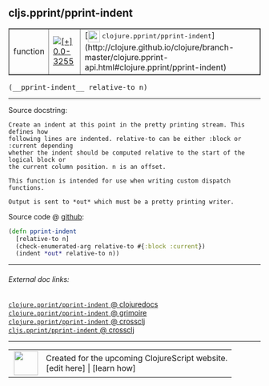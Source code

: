 ## cljs.pprint/pprint-indent



 <table border="1">
<tr>
<td>function</td>
<td><a href="https://github.com/cljsinfo/cljs-api-docs/tree/0.0-3255"><img valign="middle" alt="[+] 0.0-3255" title="Added in 0.0-3255" src="https://img.shields.io/badge/+-0.0--3255-lightgrey.svg"></a> </td>
<td>
[<img height="24px" valign="middle" src="http://i.imgur.com/1GjPKvB.png"> <samp>clojure.pprint/pprint-indent</samp>](http://clojure.github.io/clojure/branch-master/clojure.pprint-api.html#clojure.pprint/pprint-indent)
</td>
</tr>
</table>


 <samp>
(__pprint-indent__ relative-to n)<br>
</samp>

---





Source docstring:

```
Create an indent at this point in the pretty printing stream. This defines how
following lines are indented. relative-to can be either :block or :current depending
whether the indent should be computed relative to the start of the logical block or
the current column position. n is an offset.

This function is intended for use when writing custom dispatch functions.

Output is sent to *out* which must be a pretty printing writer.
```


Source code @ [github](https://github.com/clojure/clojurescript/blob/r3291/src/main/cljs/cljs/pprint.cljs#L853-L864):

```clj
(defn pprint-indent
  [relative-to n]
  (check-enumerated-arg relative-to #{:block :current})
  (indent *out* relative-to n))
```

<!--
Repo - tag - source tree - lines:

 <pre>
clojurescript @ r3291
└── src
    └── main
        └── cljs
            └── cljs
                └── <ins>[pprint.cljs:853-864](https://github.com/clojure/clojurescript/blob/r3291/src/main/cljs/cljs/pprint.cljs#L853-L864)</ins>
</pre>

-->

---



###### External doc links:

[`clojure.pprint/pprint-indent` @ clojuredocs](http://clojuredocs.org/clojure.pprint/pprint-indent)<br>
[`clojure.pprint/pprint-indent` @ grimoire](http://conj.io/store/v1/org.clojure/clojure/1.7.0-beta3/clj/clojure.pprint/pprint-indent/)<br>
[`clojure.pprint/pprint-indent` @ crossclj](http://crossclj.info/fun/clojure.pprint/pprint-indent.html)<br>
[`cljs.pprint/pprint-indent` @ crossclj](http://crossclj.info/fun/cljs.pprint.cljs/pprint-indent.html)<br>

---

 <table>
<tr><td>
<img valign="middle" align="right" width="48px" src="http://i.imgur.com/Hi20huC.png">
</td><td>
Created for the upcoming ClojureScript website.<br>
[edit here] | [learn how]
</td></tr></table>

[edit here]:https://github.com/cljsinfo/cljs-api-docs/blob/master/cljsdoc/cljs.pprint/pprint-indent.cljsdoc
[learn how]:https://github.com/cljsinfo/cljs-api-docs/wiki/cljsdoc-files

<!--

This information was too distracting to show to readers, but I'll leave it
commented here since it is helpful to:

- pretty-print the data used to generate this document
- and show how to retrieve that data



The API data for this symbol:

```clj
{:ns "cljs.pprint",
 :name "pprint-indent",
 :signature ["[relative-to n]"],
 :history [["+" "0.0-3255"]],
 :type "function",
 :full-name-encode "cljs.pprint/pprint-indent",
 :source {:code "(defn pprint-indent\n  [relative-to n]\n  (check-enumerated-arg relative-to #{:block :current})\n  (indent *out* relative-to n))",
          :title "Source code",
          :repo "clojurescript",
          :tag "r3291",
          :filename "src/main/cljs/cljs/pprint.cljs",
          :lines [853 864]},
 :full-name "cljs.pprint/pprint-indent",
 :clj-symbol "clojure.pprint/pprint-indent",
 :docstring "Create an indent at this point in the pretty printing stream. This defines how\nfollowing lines are indented. relative-to can be either :block or :current depending\nwhether the indent should be computed relative to the start of the logical block or\nthe current column position. n is an offset.\n\nThis function is intended for use when writing custom dispatch functions.\n\nOutput is sent to *out* which must be a pretty printing writer."}

```

Retrieve the API data for this symbol:

```clj
;; from Clojure REPL
(require '[clojure.edn :as edn])
(-> (slurp "https://raw.githubusercontent.com/cljsinfo/cljs-api-docs/catalog/cljs-api.edn")
    (edn/read-string)
    (get-in [:symbols "cljs.pprint/pprint-indent"]))
```

-->
